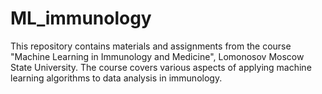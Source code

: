 # ML_immunology

This repository contains materials and assignments from the course "Machine Learning in Immunology and Medicinе", Lomonosov Moscow State University. The course covers various aspects of applying machine learning algorithms to data analysis in immunology.
